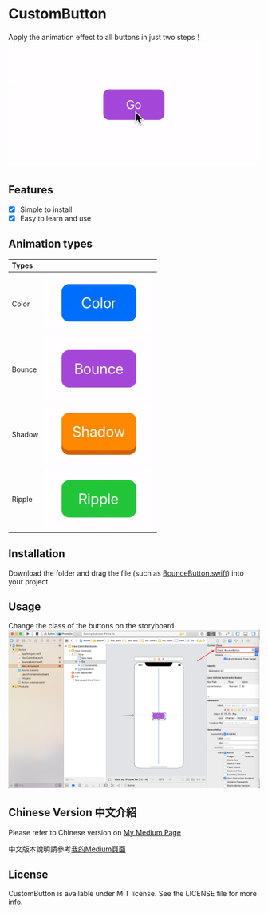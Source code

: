 CustomButton
====
Apply the animation effect to all buttons in just two steps！
![](https://github.com/YICHINGOFFICIAL/CustomButton/blob/master/ReadMeMaterial/buttonGIF.gif)

Features
---
- [x] Simple to install
- [x] Easy to learn and use

Animation types
---
| Types   |                                      |
|:--------|:-------------------------------------|
| Color   | ![](https://github.com/YICHINGOFFICIAL/CustomButton/blob/master/ReadMeMaterial/Color.gif) |
| Bounce  | ![](https://github.com/YICHINGOFFICIAL/CustomButton/blob/master/ReadMeMaterial/Bounce.gif)|
| Shadow  | ![](https://github.com/YICHINGOFFICIAL/CustomButton/blob/master/ReadMeMaterial/Shadow.gif)|
| Ripple  | ![](https://github.com/YICHINGOFFICIAL/CustomButton/blob/master/ReadMeMaterial/Ripple.gif)|


Installation
---
Download the folder and drag the file (such as [BounceButton.swift](https://github.com/YICHINGOFFICIAL/CustomButton/blob/master/CustomButton/Button/BounceButton.swift)) into your project. 

Usage
---

Change the class of the buttons on the storyboard.
![](https://github.com/YICHINGOFFICIAL/CustomButton/blob/master/ReadMeMaterial/Screenshot.png)




Chinese Version 中文介紹
---
Please refer to Chinese version on [My Medium Page](https://medium.com/@YiChing/套用按鈕響應效果至所有viewcontroller-b78d1eb88eb9)

中文版本說明請參考[我的Medium頁面](https://medium.com/@YiChing/套用按鈕響應效果至所有viewcontroller-b78d1eb88eb9)

License
---
CustomButton is available under MIT license. See the LICENSE file for more info.
